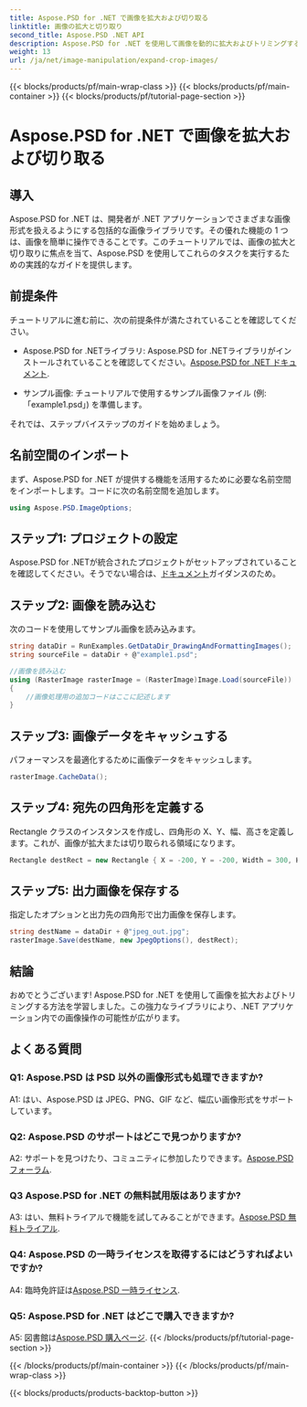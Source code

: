 ```yaml
---
title: Aspose.PSD for .NET で画像を拡大および切り取る
linktitle: 画像の拡大と切り取り
second_title: Aspose.PSD .NET API
description: Aspose.PSD for .NET を使用して画像を動的に拡大およびトリミングする方法を学びます。シームレスな画像操作については、ステップバイステップのガイドに従ってください。
weight: 13
url: /ja/net/image-manipulation/expand-crop-images/
---
```


{{< blocks/products/pf/main-wrap-class >}}
{{< blocks/products/pf/main-container >}}
{{< blocks/products/pf/tutorial-page-section >}}

# Aspose.PSD for .NET で画像を拡大および切り取る

## 導入

Aspose.PSD for .NET は、開発者が .NET アプリケーションでさまざまな画像形式を扱えるようにする包括的な画像ライブラリです。その優れた機能の 1 つは、画像を簡単に操作できることです。このチュートリアルでは、画像の拡大と切り取りに焦点を当て、Aspose.PSD を使用してこれらのタスクを実行するための実践的なガイドを提供します。

## 前提条件

チュートリアルに進む前に、次の前提条件が満たされていることを確認してください。

-  Aspose.PSD for .NETライブラリ: Aspose.PSD for .NETライブラリがインストールされていることを確認してください。[Aspose.PSD for .NET ドキュメント](https://reference.aspose.com/psd/net/).

- サンプル画像: チュートリアルで使用するサンプル画像ファイル (例: 「example1.psd」) を準備します。

それでは、ステップバイステップのガイドを始めましょう。

## 名前空間のインポート

まず、Aspose.PSD for .NET が提供する機能を活用するために必要な名前空間をインポートします。コードに次の名前空間を追加します。

```csharp
using Aspose.PSD.ImageOptions;
```

## ステップ1: プロジェクトの設定

 Aspose.PSD for .NETが統合されたプロジェクトがセットアップされていることを確認してください。そうでない場合は、[ドキュメント](https://reference.aspose.com/psd/net/)ガイダンスのため。

## ステップ2: 画像を読み込む

次のコードを使用してサンプル画像を読み込みます。

```csharp
string dataDir = RunExamples.GetDataDir_DrawingAndFormattingImages();
string sourceFile = dataDir + @"example1.psd";

//画像を読み込む
using (RasterImage rasterImage = (RasterImage)Image.Load(sourceFile))
{
    //画像処理用の追加コードはここに記述します
}
```

## ステップ3: 画像データをキャッシュする

パフォーマンスを最適化するために画像データをキャッシュします。

```csharp
rasterImage.CacheData();
```

## ステップ4: 宛先の四角形を定義する

Rectangle クラスのインスタンスを作成し、四角形の X、Y、幅、高さを定義します。これが、画像が拡大または切り取られる領域になります。

```csharp
Rectangle destRect = new Rectangle { X = -200, Y = -200, Width = 300, Height = 300 };
```

## ステップ5: 出力画像を保存する

指定したオプションと出力先の四角形で出力画像を保存します。

```csharp
string destName = dataDir + @"jpeg_out.jpg";
rasterImage.Save(destName, new JpegOptions(), destRect);
```

## 結論

おめでとうございます! Aspose.PSD for .NET を使用して画像を拡大およびトリミングする方法を学習しました。この強力なライブラリにより、.NET アプリケーション内での画像操作の可能性が広がります。

## よくある質問

### Q1: Aspose.PSD は PSD 以外の画像形式も処理できますか?

A1: はい、Aspose.PSD は JPEG、PNG、GIF など、幅広い画像形式をサポートしています。

### Q2: Aspose.PSD のサポートはどこで見つかりますか?

 A2: サポートを見つけたり、コミュニティに参加したりできます。[Aspose.PSD フォーラム](https://forum.aspose.com/c/psd/34).

### Q3 Aspose.PSD for .NET の無料試用版はありますか?

 A3: はい、無料トライアルで機能を試してみることができます。[Aspose.PSD 無料トライアル](https://releases.aspose.com/).

### Q4: Aspose.PSD の一時ライセンスを取得するにはどうすればよいですか?

A4: 臨時免許証は[Aspose.PSD 一時ライセンス](https://purchase.aspose.com/temporary-license/).

### Q5: Aspose.PSD for .NET はどこで購入できますか?

A5: 図書館は[Aspose.PSD 購入ページ](https://purchase.aspose.com/buy).
{{< /blocks/products/pf/tutorial-page-section >}}

{{< /blocks/products/pf/main-container >}}
{{< /blocks/products/pf/main-wrap-class >}}

{{< blocks/products/products-backtop-button >}}
